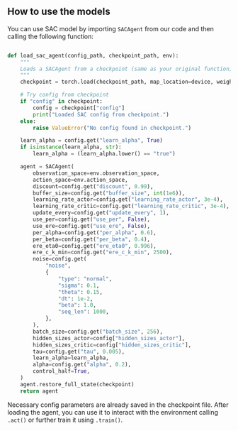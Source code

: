 ## How to use the models

You can use SAC model by importing `SACAgent` from our code and then calling the following function:

```python

def load_sac_agent(config_path, checkpoint_path, env):
    """
    Loads a SACAgent from a checkpoint (same as your original function).
    """
    checkpoint = torch.load(checkpoint_path, map_location=device, weights_only=False)

    # Try config from checkpoint
    if "config" in checkpoint:
        config = checkpoint["config"]
        print("Loaded SAC config from checkpoint.")
    else:
        raise ValueError("No config found in checkpoint.")

    learn_alpha = config.get("learn_alpha", True)
    if isinstance(learn_alpha, str):
        learn_alpha = (learn_alpha.lower() == "true")

    agent = SACAgent(
        observation_space=env.observation_space,
        action_space=env.action_space,
        discount=config.get("discount", 0.99),
        buffer_size=config.get("buffer_size", int(1e6)),
        learning_rate_actor=config.get("learning_rate_actor", 3e-4),
        learning_rate_critic=config.get("learning_rate_critic", 3e-4),
        update_every=config.get("update_every", 1),
        use_per=config.get("use_per", False),
        use_ere=config.get("use_ere", False),
        per_alpha=config.get("per_alpha", 0.6),
        per_beta=config.get("per_beta", 0.4),
        ere_eta0=config.get("ere_eta0", 0.996),
        ere_c_k_min=config.get("ere_c_k_min", 2500),
        noise=config.get(
            "noise",
            {
                "type": "normal",
                "sigma": 0.1,
                "theta": 0.15,
                "dt": 1e-2,
                "beta": 1.0,
                "seq_len": 1000,
            },
        ),
        batch_size=config.get("batch_size", 256),
        hidden_sizes_actor=config["hidden_sizes_actor"],
        hidden_sizes_critic=config["hidden_sizes_critic"],
        tau=config.get("tau", 0.005),
        learn_alpha=learn_alpha,
        alpha=config.get("alpha", 0.2),
        control_half=True,
    )
    agent.restore_full_state(checkpoint)
    return agent
```

Necessary config parameters are already saved in the checkpoint file. After loading the agent, you can use it to interact with the environment calling `.act()` or further train it using `.train()`. 

